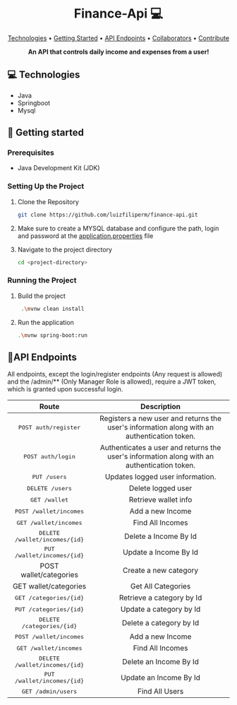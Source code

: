 <h1 align="center" style="font-weight: bold;">Finance-Api 💻</h1>


<p align="center">
 <a href="#tech">Technologies</a> • 
 <a href="#started">Getting Started</a> • 
  <a href="#routes">API Endpoints</a> •
 <a href="#colab">Collaborators</a> •
 <a href="#contribute">Contribute</a>
</p>

<p align="center">
    <b>An API that controls daily income and expenses from a user!</b>
</p>

<h2 id="technologies">💻 Technologies</h2>

- Java
- Springboot
- Mysql

<h2 id="started">🚀 Getting started</h2>

<h3>Prerequisites</h3>

- Java Development Kit (JDK)

<h3>Setting Up the Project</h3>

1. Clone the Repository
    ```bash
    git clone https://github.com/luizfiliperm/finance-api.git
    ```
2. Make sure to create a MYSQL database and configure the path, login and password at the [application.properties](https://github.com/luizfiliperm/finance-api/blob/main/src/main/resources/application.properties) file

3. Navigate to the project directory
    ```bash
    cd <project-directory>
    ```

<h3>Running the Project</h3>

1. Build the project
    ```bash
     .\mvnw clean install
    ```
2. Run the application
    ```bash
    .\mvnw spring-boot:run
    ```

<h2 id="routes">📍API Endpoints</h2>
All endpoints, except the login/register endpoints (Any request is allowed) and the /admin/** (Only Manager Role is allowed), require a JWT token, which is granted upon successful login.


|                  Route                   |                                         Description                                         |
|:----------------------------------------:|:-------------------------------------------------------------------------------------------:|
|      <kbd>POST auth/register</kbd>       | Registers a new user and returns the user's information along with an authentication token. |
|        <kbd>POST auth/login</kbd>        | Authenticates a user and returns the user's information along with an authentication token. |
|         <kbd> PUT /users </kbd>          |                              Updates logged user information.                               |
|        <kbd> DELETE /users </kbd>        |                                     Delete logged user                                      |
|         <kbd> GET /wallet </kbd>         |                                    Retrieve wallet info                                     |
|    <kbd> POST /wallet/incomes </kbd>     |                                      Add a new Income                                       |
|     <kbd> GET /wallet/incomes </kbd>     |                                      Find All Incomes                                       |
|    <kbd> DELETE /wallet/incomes/{id}     |                                    Delete a Income By Id                                    |
|      <kbd> PUT /wallet/incomes/{id}      |                                    Update a Income By Id                                    |
|          POST wallet/categories          |                                    Create a new category                                    |
|          GET wallet/categories           |                                     Get All Categories                                      |
|    <kbd> GET /categories/{id} </kbd>     |                                  Retrieve a category by Id                                  |
|    <kbd> PUT /categories/{id} </kbd>     |                                   Update a category by Id                                   |
|   <kbd> DELETE /categories/{id} </kbd>   |                                   Delete a category by Id                                   | 
|    <kbd> POST /wallet/incomes </kbd>     |                                      Add a new Income                                       |
|     <kbd> GET /wallet/incomes </kbd>     |                                      Find All Incomes                                       |
| <kbd> DELETE /wallet/incomes/{id} </kbd> |                                   Delete an Income By Id                                    |
|  <kbd> PUT /wallet/incomes/{id} </kbd>   |                                   Update an Income By Id                                    |
|          <kbd> GET /admin/users          |                                       Find All Users                                        |